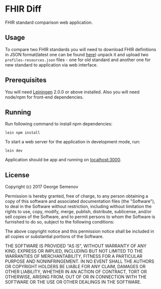 # FHIR Diff

FHIR standard comparison web application.

## Usage

To compare two FHIR standards you will need to download FHIR definitions in
JSON format(latest one can be found [here](https://www.hl7.org/fhir/definitions.json.zip))
unpack it and upload two `profiles-resources.json` files - one for old standard
and another one for new standard to application via web interface.

## Prerequisites

You will need [Leiningen](https://github.com/technomancy/leiningen) 2.0.0 or above installed.
Also you will need node/npm for front-end dependencies.

## Running

Run following command to install npm dependencies:

    lein npm install

To start a web server for the application in development mode, run:

    lein dev
    
Application should be app and running on [localhost:3000](http://localhost:3000/).

## License

Copyright (c) 2017 George Semenov

Permission is hereby granted, free of charge, to any person obtaining
a copy of this software and associated documentation files (the
"Software"), to deal in the Software without restriction, including
without limitation the rights to use, copy, modify, merge, publish,
distribute, sublicense, and/or sell copies of the Software, and to
permit persons to whom the Software is furnished to do so, subject to
the following conditions:

The above copyright notice and this permission notice shall be included
in all copies or substantial portions of the Software.

THE SOFTWARE IS PROVIDED "AS IS", WITHOUT WARRANTY OF ANY KIND,
EXPRESS OR IMPLIED, INCLUDING BUT NOT LIMITED TO THE WARRANTIES OF
MERCHANTABILITY, FITNESS FOR A PARTICULAR PURPOSE AND NONINFRINGEMENT.
IN NO EVENT SHALL THE AUTHORS OR COPYRIGHT HOLDERS BE LIABLE FOR ANY
CLAIM, DAMAGES OR OTHER LIABILITY, WHETHER IN AN ACTION OF CONTRACT,
TORT OR OTHERWISE, ARISING FROM, OUT OF OR IN CONNECTION WITH THE
SOFTWARE OR THE USE OR OTHER DEALINGS IN THE SOFTWARE.

